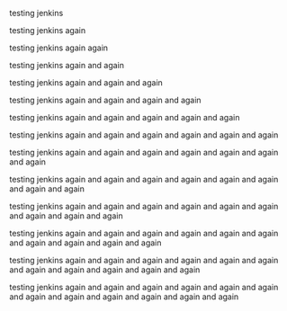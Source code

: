 testing jenkins

testing jenkins again

testing jenkins again again

testing jenkins again and again

testing jenkins again and again and again

testing jenkins again and again and again and again

testing jenkins again and again and again and again and again

testing jenkins again and again and again and again and again and again

testing jenkins again and again and again and again and again and again and again

testing jenkins again and again and again and again and again and again and again and again

testing jenkins again and again and again and again and again and again and again and again and again

testing jenkins again and again and again and again and again and again and again and again and again and again

testing jenkins again and again and again and again and again and again and again and again and again and again and again

testing jenkins again and again and again and again and again and again and again and again and again and again and again and again
